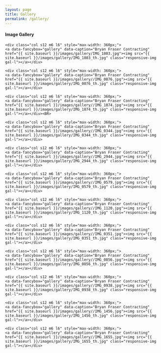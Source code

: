 ```yaml
---
layout: page
title: Gallery
permalink: /gallery/
---
```

<div class="row center-align container"><h4>Image Gallery</h4>

	<div class="col s12 m6 l6" style="max-width: 360px;">
	<a data-fancybox="gallery" data-caption="Bryan Fraser Contracting" href="{{ site.baseurl }}/images/gallery/IMG_1803.jpg"><img src="{{ site.baseurl }}/images/gallery/IMG_1803_th.jpg" class="responsive-img gal-l"></a></div>

	<div class="col s12 m6 l6" style="max-width: 360px;">
	<a data-fancybox="gallery" data-caption="Bryan Fraser Contracting" href="{{ site.baseurl }}/images/gallery//IMG_0076.jpg"><img src="{{ site.baseurl }}/images/gallery/IMG_0076_th.jpg" class="responsive-img gal-l"></a></div>

	<div class="col s12 m6 l6" style="max-width: 360px;">
	<a data-fancybox="gallery" data-caption="Bryan Fraser Contracting" href="{{ site.baseurl }}/images/gallery//IMG_1874.jpg"><img src="{{ site.baseurl }}/images/gallery/IMG_1874_th.jpg" class="responsive-img gal-l"></a></div><BR>

	<div class="col s12 m6 l6" style="max-width: 360px;">
	<a data-fancybox="gallery" data-caption="Bryan Fraser Contracting" href="{{ site.baseurl }}/images/gallery//IMG_0344.jpg"><img src="{{ site.baseurl }}/images/gallery/IMG_0344_th.jpg" class="responsive-img gal-l"></a></div>

	<div class="col s12 m6 l6" style="max-width: 360px;">
	<a data-fancybox="gallery" data-caption="Bryan Fraser Contracting" href="{{ site.baseurl }}/images/gallery//IMG_2944.jpg"><img src="{{ site.baseurl }}/images/gallery/IMG_2944_th.jpg" class="responsive-img gal-l"></a></div>

	<div class="col s12 m6 l6" style="max-width: 360px;">
	<a data-fancybox="gallery" data-caption="Bryan Fraser Contracting" href="{{ site.baseurl }}/images/gallery//IMG_0579.jpg"><img src="{{ site.baseurl }}/images/gallery/IMG_0579_th.jpg" class="responsive-img gal-l"></a></div>

	<div class="col s12 m6 l6" style="max-width: 360px;">
	<a data-fancybox="gallery" data-caption="Bryan Fraser Contracting" href="{{ site.baseurl }}/images/gallery//IMG_1120.jpg"><img src="{{ site.baseurl }}/images/gallery/IMG_1120_th.jpg" class="responsive-img gal-l"></a></div>

	<div class="col s12 m6 l6" style="max-width: 360px;">
	<a data-fancybox="gallery" data-caption="Bryan Fraser Contracting" href="{{ site.baseurl }}/images/gallery//IMG_0351.jpg"><img src="{{ site.baseurl }}/images/gallery/IMG_0351_th.jpg" class="responsive-img gal-l"></a></div>

	<div class="col s12 m6 l6" style="max-width: 360px;">
	<a data-fancybox="gallery" data-caption="Bryan Fraser Contracting" href="{{ site.baseurl }}/images/gallery//IMG_0856.jpg"><img src="{{ site.baseurl }}/images/gallery/IMG_0856_th.jpg" class="responsive-img gal-l"></a></div>

	<div class="col s12 m6 l6" style="max-width: 360px;">
	<a data-fancybox="gallery" data-caption="Bryan Fraser Contracting" href="{{ site.baseurl }}/images/gallery//IMG_0938.jpg"><img src="{{ site.baseurl }}/images/gallery/IMG_0938_th.jpg" class="responsive-img gal-l"></a></div>

	<div class="col s12 m6 l6" style="max-width: 360px;">
	<a data-fancybox="gallery" data-caption="Bryan Fraser Contracting" href="{{ site.baseurl }}/images/gallery//IMG_1456.jpg"><img src="{{ site.baseurl }}/images/gallery/IMG_1456_th.jpg" class="responsive-img gal-l"></a></div>

	<div class="col s12 m6 l6" style="max-width: 360px;">
	<a data-fancybox="gallery" data-caption="Bryan Fraser Contracting" href="{{ site.baseurl }}/images/gallery//IMG_1655.jpg"><img src="{{ site.baseurl }}/images/gallery/IMG_1655_th.jpg" class="responsive-img gal-l"></a></div>



</div>
<script src="//code.jquery.com/jquery-3.2.1.min.js"></script>
<script src="{{ site.baseurl }}/js/jquery.fancybox.min.js"></script>
